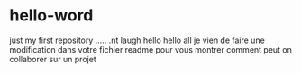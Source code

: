 # hello-word
just my first repository ..... .nt laugh
hello hello all
je vien de faire une modification dans votre fichier readme  pour vous montrer comment peut on collaborer sur un projet

